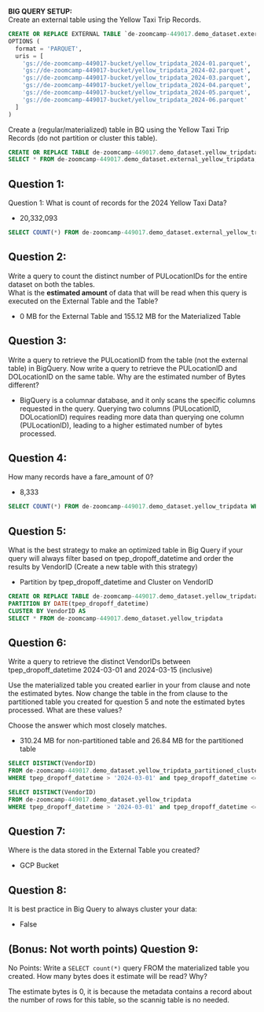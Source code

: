 <b>BIG QUERY SETUP:</b></br>
Create an external table using the Yellow Taxi Trip Records. </br>
```sql
CREATE OR REPLACE EXTERNAL TABLE `de-zoomcamp-449017.demo_dataset.external_yellow_tripdata`
OPTIONS (
  format = 'PARQUET',
  uris = [
    'gs://de-zoomcamp-449017-bucket/yellow_tripdata_2024-01.parquet',
    'gs://de-zoomcamp-449017-bucket/yellow_tripdata_2024-02.parquet',
    'gs://de-zoomcamp-449017-bucket/yellow_tripdata_2024-03.parquet',
    'gs://de-zoomcamp-449017-bucket/yellow_tripdata_2024-04.parquet',
    'gs://de-zoomcamp-449017-bucket/yellow_tripdata_2024-05.parquet',
    'gs://de-zoomcamp-449017-bucket/yellow_tripdata_2024-06.parquet'
  ]
)
```
Create a (regular/materialized) table in BQ using the Yellow Taxi Trip Records (do not partition or cluster this table). </br>
</p>

```sql
CREATE OR REPLACE TABLE de-zoomcamp-449017.demo_dataset.yellow_tripdata AS
SELECT * FROM de-zoomcamp-449017.demo_dataset.external_yellow_tripdata;
```

## Question 1:
Question 1: What is count of records for the 2024 Yellow Taxi Data?
- 20,332,093

```sql
SELECT COUNT(*) FROM de-zoomcamp-449017.demo_dataset.external_yellow_tripdata;
```

## Question 2:
Write a query to count the distinct number of PULocationIDs for the entire dataset on both the tables.</br> 
What is the **estimated amount** of data that will be read when this query is executed on the External Table and the Table?
- 0 MB for the External Table and 155.12 MB for the Materialized Table


## Question 3:
Write a query to retrieve the PULocationID from the table (not the external table) in BigQuery. Now write a query to retrieve the PULocationID and DOLocationID on the same table. Why are the estimated number of Bytes different?
- BigQuery is a columnar database, and it only scans the specific columns requested in the query. Querying two columns (PULocationID, DOLocationID) requires 
reading more data than querying one column (PULocationID), leading to a higher estimated number of bytes processed.

## Question 4:
How many records have a fare_amount of 0?
- 8,333
```sql
SELECT COUNT(*) FROM de-zoomcamp-449017.demo_dataset.yellow_tripdata WHERE fare_amount = 0;
```

## Question 5:
What is the best strategy to make an optimized table in Big Query if your query will always filter based on tpep_dropoff_datetime and order the results by VendorID (Create a new table with this strategy)
- Partition by tpep_dropoff_datetime and Cluster on VendorID

```sql
CREATE OR REPLACE TABLE de-zoomcamp-449017.demo_dataset.yellow_tripdata_partitioned_clustered
PARTITION BY DATE(tpep_dropoff_datetime)
CLUSTER BY VendorID AS
SELECT * FROM de-zoomcamp-449017.demo_dataset.yellow_tripdata
```


## Question 6:
Write a query to retrieve the distinct VendorIDs between tpep_dropoff_datetime
2024-03-01 and 2024-03-15 (inclusive)</br>

Use the materialized table you created earlier in your from clause and note the estimated bytes. Now change the table in the from clause to the partitioned table you created for question 5 and note the estimated bytes processed. What are these values? </br>

Choose the answer which most closely matches.</br> 
- 310.24 MB for non-partitioned table and 26.84 MB for the partitioned table

```sql
SELECT DISTINCT(VendorID)
FROM de-zoomcamp-449017.demo_dataset.yellow_tripdata_partitioned_clustered 
WHERE tpep_dropoff_datetime > '2024-03-01' and tpep_dropoff_datetime <= '2024-03-15'

SELECT DISTINCT(VendorID)
FROM de-zoomcamp-449017.demo_dataset.yellow_tripdata 
WHERE tpep_dropoff_datetime > '2024-03-01' and tpep_dropoff_datetime <= '2024-03-15'
```



## Question 7: 
Where is the data stored in the External Table you created?
- GCP Bucket

## Question 8:
It is best practice in Big Query to always cluster your data:
- False


## (Bonus: Not worth points) Question 9:
No Points: Write a `SELECT count(*)` query FROM the materialized table you created. How many bytes does it estimate will be read? Why?

The estimate bytes is 0, it is because the metadata contains a record about the number of rows for this table, so the scannig table is no needed.